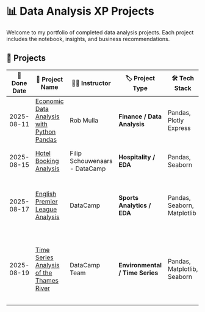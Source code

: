 # 📊 Data Analysis XP Projects

Welcome to my portfolio of completed data analysis projects.
Each project includes the notebook, insights, and business recommendations.
## 🔗 Projects

| 📅 Done Date | 📂 Project Name | 👨‍🏫 Instructor | 🏷️ Project Type | 🛠️ Tech Stack | 🎯 Key Skills | 📊 Outcome |
|-------------|-----------------|----------------|-----------------|----------------|---------------|------------|
| 2025-08-11 | [Economic Data Analysis with Python Pandas](./Economic-Data-Analysis-from-FRED/README.md) | Rob Mulla | **Finance / Data Analysis** | Pandas, Plotly Express | EDA, Time Series, Data Cleaning | Built insights on economic trends |
| 2025-08-15 | [Hotel Booking Analysis](./Exploratory_Data_Analysis_in_Python_for_Absolute_Beginners_DataCamp_Code_Along/README.md) | Filip Schouwenaars - DataCamp | **Hospitality / EDA** | Pandas, Seaborn | Exploratory Analysis, Visualization | Found cancellation factors in bookings |
| 2025-08-17 | [English Premier League Analysis](./English_Premium_League_Analysis/README.md) | DataCamp | **Sports Analytics / EDA** | Pandas, Seaborn, Matplotlib | Data Cleaning, Correlation Analysis, Time Series | Discovered strong GD ↔ Points correlation (0.99) & qualification thresholds |
| 2025-08-19 | [Time Series Analysis of the Thames River](./Analyzing_a_Time-Series_of_the_Thames_River_in_Python/README.md) | DataCamp Team | **Environmental / Time Series** | Pandas, Matplotlib, Seaborn | Time Series Analysis, Autocorrelation, Data Wrangling | Identified rising flood risk with ~35% very high tide days (2000s) vs. ~3% (1890s) |


